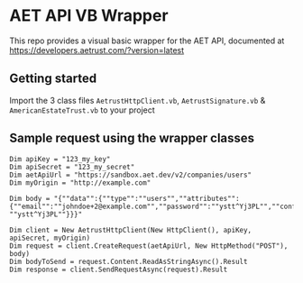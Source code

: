 # AET API VB Wrapper
This repo provides a visual basic wrapper for the AET API, documented at https://developers.aetrust.com/?version=latest

## Getting started
Import the 3 class files `AetrustHttpClient.vb`, `AetrustSignature.vb` & `AmericanEstateTrust.vb` to your project  

## Sample request using the wrapper classes
```
Dim apiKey = "123_my_key"
Dim apiSecret = "123_my_secret"
Dim aetApiUrl = "https://sandbox.aet.dev/v2/companies/users"
Dim myOrigin = "http://example.com"

Dim body = "{""data"":{""type"":""users"",""attributes"":{""email"":""johndoe+2@example.com"",""password"":""ystt^Yj3PL"",""confirmPassword"": ""ystt^Yj3PL""}}}"

Dim client = New AetrustHttpClient(New HttpClient(), apiKey, apiSecret, myOrigin)
Dim request = client.CreateRequest(aetApiUrl, New HttpMethod("POST"), body)
Dim bodyToSend = request.Content.ReadAsStringAsync().Result
Dim response = client.SendRequestAsync(request).Result
```
